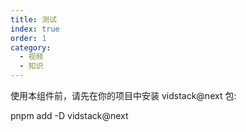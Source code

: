 ```yaml
---
title: 测试
index: true
order: 1
category:
  - 视频
  - 知识
---
```


<Catalog />

使用本组件前，请先在你的项目中安装 vidstack@next 包:

pnpm add -D vidstack@next

<VidStack
  src="https://files.vidstack.io/sprite-fight/720p.mp4"
  poster="https://files.vidstack.io/sprite-fight/poster.webp"
/>

<VidStack
  src="https://theme-hope-assets.vuejs.press/files/sample.mp3"
  title="VidStack 示例音频"
/>

<VidStack
  src="youtube/_cMxraX_5RE"
  title="VidStack YouTube Demo"
/>

